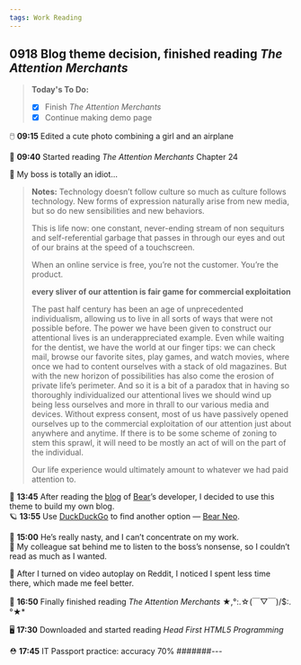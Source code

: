 ```yaml
---
tags: Work Reading
---
```


## 0918 Blog theme decision, finished reading *The Attention Merchants*

>**Today's To Do:**
>- [x] Finish *The Attention Merchants*
>- [x] Continue making demo page

🖱️ **09:15** Edited a cute photo combining a girl and an airplane

📖 **09:40** Started reading *The Attention Merchants* Chapter 24

💭 My boss is totally an idiot…

>**Notes:**
>Technology doesn’t follow culture so much as culture follows technology. New forms of expression naturally arise from new media, but so do new sensibilities and new behaviors.
>
>This is life now: one constant, never-ending stream of non sequiturs and self-referential garbage that passes in through our eyes and out of our brains at the speed of a touchscreen.
>
>When an online service is free, you’re not the customer. You’re the product.
>
>**every sliver of our attention is fair game for commercial exploitation**
>
>The past half century has been an age of unprecedented individualism, allowing us to live in all sorts of ways that were not possible before.
>The power we have been given to construct our attentional lives is an underappreciated example.
>Even while waiting for the dentist, we have the world at our finger tips: we can check mail, browse our favorite sites, play games, and watch movies, where once we had to content ourselves with a stack of old magazines.
>But with the new horizon of possibilities has also come the erosion of private life’s perimeter.
>And so it is a bit of a paradox that in having so thoroughly individualized our attentional lives we should wind up being less ourselves and more in thrall to our various media and devices.
>Without express consent, most of us have passively opened ourselves up to the commercial exploitation of our attention just about anywhere and anytime.
>If there is to be some scheme of zoning to stem this sprawl, it will need to be mostly an act of will on the part of the individual.
>
>Our life experience would ultimately amount to whatever we had paid attention to.

👊 **13:45** After reading the [blog](https://herman.bearblog.dev/) of [Bear](https://github.com/HermanMartinus/bearblog/)’s developer, I decided to use this theme to build my own blog.  
🪐 **13:55** Use [DuckDuckGo](https://duckduckgo.com/) to find another option — [Bear Neo](https://github.com/rokcso/hugo-bearneo/?tab=readme-ov-file).

💢 **15:00** He’s really nasty, and I can’t concentrate on my work.  
🖕 My colleague sat behind me to listen to the boss’s nonsense, so I couldn’t read as much as I wanted.

🤔 After I turned on video autoplay on Reddit, I noticed I spent less time there, which made me feel better.

📘 **16:50** Finally finished reading *The Attention Merchants*  ★,°:.☆(￣▽￣)/$:.°★* 

🖥️ **17:30** Downloaded and started reading *Head First HTML5 Programming*

⛑️ **17:45** IT Passport practice: accuracy 70% #######---
